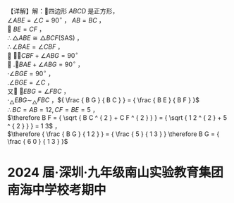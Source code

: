 【详解】解：四边形 $A B C D$ 是正方形，  
$\angle A B E = \angle C = 9 0 ^ { \circ }$ ， $A B = B C$ ，  
 $B E = C F$ ，  
$\therefore \triangle A B E { \cong } \triangle B C F ( \mathrm { S A S } )$ ，  
$\therefore \angle B A E = \angle C B F$ ，  
 $\cdot \angle C B F + \angle A B G = 9 0 ^ { \circ }$   
 $. \angle B A E + \angle A B G = 9 0 ^ { \circ }$ ，  
$\cdot \angle B G E = 9 0 ^ { \circ }$ ，  
$. \angle B G E = \angle C$ ，  
又 $\angle E B G = \angle F B C$ ，  
$\cdot _ { \triangle } E B G \sim _ { \triangle } F B C$ ，${ \frac { B G } { B C } } = { \frac { B E } { B F } }$   
$\therefore B C = A B = 1 2 , C F = B E = 5$ ，  
$\therefore B F = { \sqrt { B C ^ { 2 } + C F ^ { 2 } } } = { \sqrt { 1 2 ^ { 2 } + 5 ^ { 2 } } } = 1 3$ ，  
$\therefore { \frac { B G } { 1 2 } } = { \frac { 5 } { 1 3 } } \therefore B G = { \frac { 6 0 } { 1 3 } }$

# 2024 届·深圳·九年级南山实验教育集团南海中学校考期中

